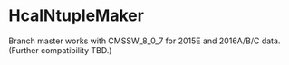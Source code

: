 # HcalNtupleMaker

Branch master works with CMSSW_8_0_7 for 2015E and 2016A/B/C data. (Further compatibility TBD.)
